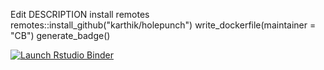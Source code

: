 Edit DESCRIPTION
install remotes
remotes::install_github("karthik/holepunch")
write_dockerfile(maintainer = "CB") 
generate_badge()

  <!-- badges: start -->
  [![Launch Rstudio Binder](http://mybinder.org/badge_logo.svg)](https://mybinder.org/v2/gh/reproduciblescience/6-reproreports-cbaldassano/master?urlpath=rstudio)
  <!-- badges: end -->